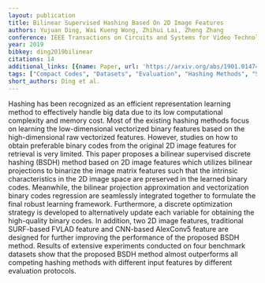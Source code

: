 ```yaml
---
layout: publication
title: Bilinear Supervised Hashing Based On 2D Image Features
authors: Yujuan Ding, Wai Kueng Wong, Zhihui Lai, Zheng Zhang
conference: IEEE Transactions on Circuits and Systems for Video Technology
year: 2019
bibkey: ding2019bilinear
citations: 14
additional_links: [{name: Paper, url: 'https://arxiv.org/abs/1901.01474'}]
tags: ["Compact Codes", "Datasets", "Evaluation", "Hashing Methods", "Supervised"]
short_authors: Ding et al.
---
```

Hashing has been recognized as an efficient representation learning method to
effectively handle big data due to its low computational complexity and memory
cost. Most of the existing hashing methods focus on learning the
low-dimensional vectorized binary features based on the high-dimensional raw
vectorized features. However, studies on how to obtain preferable binary codes
from the original 2D image features for retrieval is very limited. This paper
proposes a bilinear supervised discrete hashing (BSDH) method based on 2D image
features which utilizes bilinear projections to binarize the image matrix
features such that the intrinsic characteristics in the 2D image space are
preserved in the learned binary codes. Meanwhile, the bilinear projection
approximation and vectorization binary codes regression are seamlessly
integrated together to formulate the final robust learning framework.
Furthermore, a discrete optimization strategy is developed to alternatively
update each variable for obtaining the high-quality binary codes. In addition,
two 2D image features, traditional SURF-based FVLAD feature and CNN-based
AlexConv5 feature are designed for further improving the performance of the
proposed BSDH method. Results of extensive experiments conducted on four
benchmark datasets show that the proposed BSDH method almost outperforms all
competing hashing methods with different input features by different evaluation
protocols.